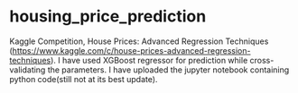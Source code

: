 # housing_price_prediction
Kaggle Competition, House Prices: Advanced Regression Techniques
(https://www.kaggle.com/c/house-prices-advanced-regression-techniques).
I have used XGBoost regressor for prediction while cross-validating the parameters.
I have uploaded the jupyter notebook containing python code(still not at its best update).
